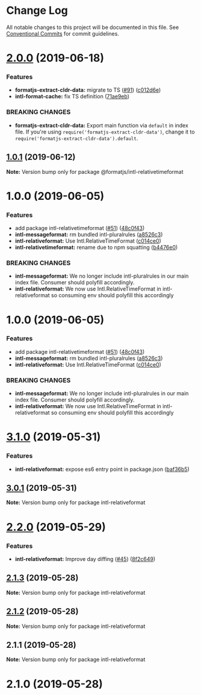 # Change Log

All notable changes to this project will be documented in this file.
See [Conventional Commits](https://conventionalcommits.org) for commit guidelines.

# [2.0.0](https://github.com/formatjs/formatjs/compare/@formatjs/intl-relativetimeformat@1.0.1...@formatjs/intl-relativetimeformat@2.0.0) (2019-06-18)


### Features

* **formatjs-extract-cldr-data:** migrate to TS ([#91](https://github.com/formatjs/formatjs/issues/91)) ([c012d6e](https://github.com/formatjs/formatjs/commit/c012d6e))
* **intl-format-cache:** fix TS definition ([71ae9eb](https://github.com/formatjs/formatjs/commit/71ae9eb))


### BREAKING CHANGES

* **formatjs-extract-cldr-data:** Export main function via `default` in index file.
If you're using `require('formatjs-extract-cldr-data')`, change it to
`require('formatjs-extract-cldr-data').default`.





## [1.0.1](https://github.com/formatjs/formatjs/compare/@formatjs/intl-relativetimeformat@1.0.0...@formatjs/intl-relativetimeformat@1.0.1) (2019-06-12)

**Note:** Version bump only for package @formatjs/intl-relativetimeformat





# 1.0.0 (2019-06-05)


### Features

* add package intl-relativetimeformat ([#51](https://github.com/formatjs/formatjs/issues/51)) ([48c0f43](https://github.com/formatjs/formatjs/commit/48c0f43))
* **intl-messageformat:** rm bundled intl-pluralrules ([a8526c3](https://github.com/formatjs/formatjs/commit/a8526c3))
* **intl-relativeformat:** Use Intl.RelativeTimeFormat ([c014ce0](https://github.com/formatjs/formatjs/commit/c014ce0))
* **intl-relativetimeformat:** rename due to npm squatting ([b4476e0](https://github.com/formatjs/formatjs/commit/b4476e0))


### BREAKING CHANGES

* **intl-messageformat:** We no longer include intl-pluralrules in our main index
file. Consumer should polyfill accordingly.
* **intl-relativeformat:** We now use Intl.RelativeTimeFormat in
intl-relativeformat so consuming env should polyfill this accordingly





# 1.0.0 (2019-06-05)


### Features

* add package intl-relativetimeformat ([#51](https://github.com/formatjs/formatjs/issues/51)) ([48c0f43](https://github.com/formatjs/formatjs/commit/48c0f43))
* **intl-messageformat:** rm bundled intl-pluralrules ([a8526c3](https://github.com/formatjs/formatjs/commit/a8526c3))
* **intl-relativeformat:** Use Intl.RelativeTimeFormat ([c014ce0](https://github.com/formatjs/formatjs/commit/c014ce0))


### BREAKING CHANGES

* **intl-messageformat:** We no longer include intl-pluralrules in our main index
file. Consumer should polyfill accordingly.
* **intl-relativeformat:** We now use Intl.RelativeTimeFormat in
intl-relativeformat so consuming env should polyfill this accordingly





# [3.1.0](https://github.com/formatjs/formatjs/compare/intl-relativeformat@3.0.1...intl-relativeformat@3.1.0) (2019-05-31)


### Features

* **intl-relativeformat:** expose es6 entry point in package.json ([baf36b5](https://github.com/formatjs/formatjs/commit/baf36b5))





## [3.0.1](https://github.com/formatjs/formatjs/compare/intl-relativeformat@2.2.0...intl-relativeformat@3.0.1) (2019-05-31)

**Note:** Version bump only for package intl-relativeformat





# [2.2.0](https://github.com/yahoo/intl-relativeformat/compare/intl-relativeformat@2.1.3...intl-relativeformat@2.2.0) (2019-05-29)


### Features

* **intl-relativeformat:** Improve day diffing ([#45](https://github.com/yahoo/intl-relativeformat/issues/45)) ([8f2c649](https://github.com/yahoo/intl-relativeformat/commit/8f2c649))





## [2.1.3](https://github.com/yahoo/intl-relativeformat/compare/intl-relativeformat@2.1.1...intl-relativeformat@2.1.3) (2019-05-28)

**Note:** Version bump only for package intl-relativeformat





## [2.1.2](https://github.com/yahoo/intl-relativeformat/compare/intl-relativeformat@2.1.1...intl-relativeformat@2.1.2) (2019-05-28)

**Note:** Version bump only for package intl-relativeformat





## 2.1.1 (2019-05-28)

**Note:** Version bump only for package intl-relativeformat





# 2.1.0 (2019-05-28)
